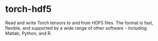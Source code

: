 
# torch-hdf5

Read and write Torch tensors to and from HDF5 files. The format is fast, flexible, and supported by a wide range of other software - including Matlab, Python, and R.
